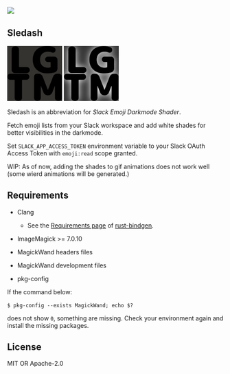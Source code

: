![](https://github.com/pione30/sledash/workflows/Continuous%20integration/badge.svg)

## Sledash

![](assets/LGTM-dark-background.png)
![](assets/LGTM-shadow-dark-background.png)

Sledash is an abbreviation for *Slack Emoji Darkmode Shader*.

Fetch emoji lists from your Slack workspace and add white shades for better visibilities in the darkmode.

Set `SLACK_APP_ACCESS_TOKEN` environment variable to your Slack OAuth Access Token with `emoji:read` scope granted.

WIP: As of now, adding the shades to gif animations does not work well (some wierd animations will be generated.)

## Requirements

- Clang
  - See the [Requirements page](https://rust-lang.github.io/rust-bindgen/requirements.html) of [rust-bindgen](https://github.com/rust-lang/rust-bindgen).

- ImageMagick >= 7.0.10

- MagickWand headers files

- MagickWand development files

- pkg-config

If the command below:

```
$ pkg-config --exists MagickWand; echo $?
```

does not show `0`, something are missing. Check your environment again and install the missing packages.

## License

MIT OR Apache-2.0

